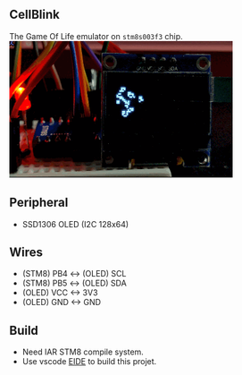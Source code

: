 ## CellBlink
The Game Of Life emulator on `stm8s003f3` chip.  
![GIF](img/cells.gif)

## Peripheral
- SSD1306 OLED (I2C 128x64)

## Wires
- (STM8) PB4 <-> (OLED) SCL
- (STM8) PB5 <-> (OLED) SDA
- (OLED) VCC <-> 3V3
- (OLED) GND <-> GND

## Build
- Need IAR STM8 compile system.
- Use vscode [EIDE](https://github.com/github0null/eide) to build this projet.
